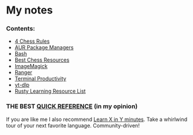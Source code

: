 # My notes

### Contents:
 - [4 Chess Rules](4ChessRules.md)
 - [AUR Package Managers](AURPackageManagers.md)
- [Bash](Bash.md)
- [Best Chess Resources](BestChessResources.md)
- [ImageMagick](ImageMagick.md)
- [Ranger](Ranger.md)
- [Terminal Productivity](TerminalProductivity.md)
- [yt-dlp](yt-dlp.md)
- [Rusty Learning Resource List](RustyLearningResourceList.md)

### THE BEST [QUICK REFERENCE](QuickRef.ME.md) (in my opinion)

If you are like me I also recommend [Learn X in Y minutes](https://learnxinyminutes.com/).
Take a whirlwind tour of your next favorite language. Community-driven!
